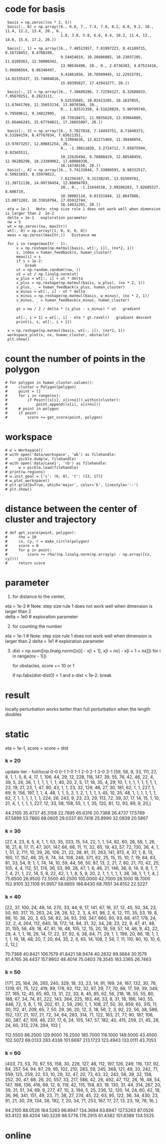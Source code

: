  # code for basis

     basis = np.zeros((nx * 2, 5))
     basis[:, 0] = np.array([6., 6.8, 7., 7.4, 7.8, 8.2, 8.8, 9.2, 10., 11.4, 12.2, 13.4, 20., 0.,
                             1.8, 3.8, 5.8, 6.6, 8.4, 10.2, 11.4, 13., 14.6, 15.6, 17.2, 20.])
    
     basis[:, 1] = np.array([6., 7.48513957, 7.81997223, 8.41189715, 8.16728452, 8.4708108,
                             9.54454019, 10.26686085, 10.23037205, 11.8109363, 12.50000342,
                             13.90636496, 20., 0., 2.0736383, 4.67533416, 5.96686564, 6.86340497,
                             9.41861856, 10.78509445, 12.22915791, 14.02335437, 15.74004816,
                             15.89395627, 17.42943277, 20.])
    
     basis[:, 2] = np.array([6., 7.38689286, 7.72294127, 8.32688833, 7.95670251, 8.2823111,
                             9.52535605, 10.02413205, 10.1637055, 11.67041769, 12.35053234, 13.8070384, 20.,
                             0., 1.82531358, 4.51620829, 5.90799749, 6.79589611, 9.34822995,
                             10.73910471, 11.9835629, 13.93064889, 15.66466243, 15.67794821, 17.28655007, 20.])
    
     basis[:, 3] = np.array([6., 5.7827818, 7.14493751, 8.71040373, 6.53284159, 8.47767034, 7.65621351,
                             9.13904636, 13.82271469, 11.30440854, 13.97073257, 12.89681254, 20.,
                             0., -1.30811039, 3.2724712, 7.85075504, 8.92565511,
                             10.22626494, 9.76080429, 12.88540459, 12.96289298, 18.23389962, 17.60080336,
                             16.14748156, 20.])
     basis[:, 4] = np.array([6., 5.74133844, 7.33800593, 8.98332517, 6.50921693, 8.55970013,
                             7.61256167, 9.31338245, 13.91569761, 11.38711136, 14.09736454, 12.88094703,
                             20., 0., -1.21644538, 2.99286283, 7.82685527, 8.886719,
                             10.30002114, 9.83331944, 12.8647886, 13.0071202, 18.33810794, 17.65912744,
                             16.14631291, 20.])
     eta = 1e-1   Note: step size rule 1 does not work well when dimension is larger than 2  1e-2
     delta = 1e-1   exploration parameter
     nw = 5
     wt = np.zeros((nw, maxItr))
     wt[:, 0] = np.array([1, 0, 0, 0, 0])
     meas = np.zeros((maxItr,))   Distance me
    
     for i in range(maxItr - 1):
         x = np.reshape(np.matmul(basis, wt[:, i]), (nx*2, 1))
         s, index = human_feedback(x, human_cluster)
         meas[i] = s
         if s < 1e-2:
             break
         ut = np.random.random((nw, ))
         ut = ut / np.linalg.norm(ut)
         w_plus = wt[:, i] + ut * delta
         x_plus = np.reshape(np.matmul(basis, w_plus), (nx * 2, 1))
         s_plus, _ = human_feedback(x_plus, human_cluster)
         w_minus = wt[:, i] - ut * delta
         x_minus = np.reshape(np.matmul(basis, w_minus), (nx * 2, 1))
         s_minus, _ = human_feedback(x_minus, human_cluster)
    
         gt = nw / 2 / delta * (s_plus - s_minus) * ut   gradient
    
         wt[:, i + 1] = wt[:, i] - eta * gt.ravel()   gradient descent
         print(i, s, wt[:, i + 1])
    
     x = np.reshape(np.matmul(basis, wt[:, i]), (nx*2, 1))
     workspace_plot(x, nx, human_cluster, obstacle)
     plt.show()
 
 
 # count the number of points in the polygon
    # for polygon in human_cluster.values():
    #     cluster = Polygon(polygon)
    #     point = []
    #     for i in range(nx):
    #         if Point((x[i], x[i+nx])).within(cluster):
    #             point.append((x[i], x[i+nx]))
    #     # point in polygon
    #     if point:
    #         score += get_score(point, polygon)
    
  # workspace
  
    # w = Workspace()
    # with open('data/workspace', 'wb') as filehandle:
    #     pickle.dump(w, filehandle)
    # with open('data/case1', 'rb') as filehandle:
    #     w = pickle.load(filehandle)
    # print(w.regions)
    # w.init_goal = {'s': (6, 0), 't': (13, 17)}
    # w.plot_workspace()
    # plt.grid(b=True, which='major', color='k', linestyle='--')
    # plt.show()

# distance between the center of cluster and trajectory
    # def get_score(point, polygon):
    #     rho = 10
    #     cx, cy, r = make_circle(polygon)
    #     score = 0
    #     for p in point:
    #         score += rho/(np.linalg.norm(np.array(p) - np.array([cx, cy])))
    #     return score

# parameter
1. for distance to the center, 

eta = 1e-2  # Note: step size rule 1 does not work well when dimension is larger than 2  
delta = 1e0  # exploration parameter

2. for counting the number

eta = 1e-1  # Note: step size rule 1 does not work well when dimension is larger than 2 
delta = 1e1  # exploration parameter

3.   dist = np.sum([np.linalg.norm([x[i] - x[i + 1], x[i + nx] - x[i + 1 + nx]]) for i in range(nx - 1)])
     
     for obstacles, score += 10 or 1
     
     if np.fabs(dist-dist0) < 1 and s-dist < 1e-2:
        break
      
# result

locally perturbation works better than full perturbation when the length doubles


# static 
eta = 1e-1, score = score + dist
### k = 20
update iter - full/local
0-0 0-1 1-0 1-1 2-0 2-1 3-0 3-1 
[59, 56, 9, 33, 111, 27, 8, 1, 
1, 5, 8, 4, 17, 1, 106, 44, 
29, 12, 228, 118, 147, 39, 55, 76, 
42, 46, 22, 4, 39, 5, 26, 36, 
1, 1, 1, 1, 1, 1, 40, 20, 
2, 5, 17, 19, 35, 4, 29, 10, 
1, 1, 1, 1, 1, 1, 1, 1, 
23, 19, 21, 23, 1, 47, 90, 43, 
1, 1, 23, 32, 129, 46, 27, 30, 
181, 62, 1, 1, 227, 1, 69, 9, 
156, 197, 1, 1, 4, 48, 1, 1, 
5, 2, 1, 2, 1, 1, 1, 1, 
45, 10, 35, 48, 1, 1, 1, 1, 
1, 1, 62, 7, 1, 1, 1, 1, 
1, 1, 224, 26, 243, 9, 23, 23, 
29, 113, 72, 39, 37, 17, 14, 15, 
1, 10, 21, 4, 1, 1, 1, 1, 
227, 12, 33, 58, 158, 55, 1, 1, 
35, 120, 81, 12, 93, 89, 9, 20,]

44.2105   35.4737   45.3158   22.7895   65.6316   20.7368   26.4737   17.5789
67.5899   53.7860   68.0605   29.0337   80.7418   25.8990   32.0839   20.5867

### k = 30
[27, 4, 23, 6, 5, 6, 1, 1, 
53, 35, 333, 15, 54, 22, 1, 1, 
54, 82, 60, 26, 59, 1, 26, 16, 
21, 8, 17, 11, 47, 301, 147, 66, 
66, 11, 11, 32, 65, 19, 43, 57, 
72, 130, 36, 4, 1, 1, 51, 2, 
711, 10, 39, 26, 106, 21, 22, 38, 
81, 31, 263, 141, 813, 4, 37, 1, 
8, 13, 160, 17, 152, 48, 35, 6, 
74, 34, 108, 248, 371, 62, 25, 15, 
15, 10, 7, 19, 84, 63, 81, 33, 
54, 9, 1, 1, 74, 14, 10, 59, 
44, 56, 50, 87, 13, 2, 21, 7, 
80, 21, 70, 42, 25, 105, 4, 4, 
112, 51, 174, 36, 53, 99, 28, 47, 
1, 6, 46, 21, 146, 38, 6, 14, 
9, 8, 1, 7, 7, 4, 21, 1, 
22, 14, 5, 8, 22, 42, 1, 1, 
8, 5, 9, 20, 2, 1, 1, 1, 
1, 1, 38, 38, 1, 1, 1, 4, ]
75.6500   26.9500   72.5500   40.2500  105.0000   42.7000   28.1000   18.7000
152.9105   32.1108   91.9957   58.6855  186.8430   68.7651   34.8152   22.5227
### k = 40
[22, 37, 100, 24, 49, 14, 270, 33, 
44, 9, 17, 141, 67, 16, 37, 12, 
45, 50, 34, 23, 50, 60, 317, 15, 
263, 24, 28, 28, 52, 2, 3, 4, 
61, 98, 2, 6, 12, 111, 35, 53, 
19, 8, 98, 10, 36, 20, 3, 63, 
56, 82, 34, 93, 319, 347, 660, 80, 
93, 68, 417, 178, 24, 32, 2, 4, 
264, 112, 640, 18, 172, 14, 84, 31, 
32, 34, 28, 23, 22, 9, 47, 41, 
48, 31, 155, 58, 49, 18, 47, 81, 
16, 48, 105, 12, 15, 20, 18, 59, 
57, 14, 46, 9, 42, 22, 29, 4, 
1, 1, 16, 26, 14, 17, 22, 37, 
92, 6, 38, 84, 71, 29, 1, 1, 
199, 20, 66, 18, 1, 1, 1, 1, 
19, 18, 48, 20, 7, 20, 64, 35, 
2, 6, 65, 14, 108, 7, 56, 7, 
11, 110, 80, 10, 10, 6, 2, 12,]

70.7368   40.8421  106.1579   41.8421   58.9474   40.2632   89.3684   30.1579
81.4765   36.4437  157.9902   48.4014   75.0403   78.3545  163.3365   26.7463
### k = 50
[171, 25, 164, 26, 265, 240, 329, 18, 
33, 23, 14, 91, 169, 24, 167, 132, 
30, 76, 1319, 61, 75, 122, 419, 89, 
178, 92, 112, 32, 97, 29, 77, 70, 
88, 17, 59, 39, 349, 27, 165, 12, 
45, 65, 60, 13, 31, 22, 33, 8, 
45, 85, 62, 56, 218, 18, 55, 55, 
80, 188, 67, 34, 74, 81, 222, 143, 
364, 225, 183, 46, 33, 8, 31, 18, 
166, 140, 55, 446, 72, 5, 8, 1, 
19, 202, 61, 2, 59, 290, 1, 1, 
108, 27, 50, 30, 859, 65, 315, 11, 
30, 112, 41, 209, 65, 7, 50, 29, 
36, 20, 12, 3, 18, 56, 2, 3, 
92, 22, 56, 38, 586, 152, 137, 21, 
107, 21, 72, 34, 64, 283, 314, 71, 
122, 163, 21, 77, 90, 187, 106, 40, 
387, 47, 109, 46, 237, 17, 6, 24, 
105, 147, 57, 182, 40, 415, 259, 21, 
45, 28, 24, 60, 313, 274, 294, 102 ]

112.5500   86.2500  129.9000   76.2500  185.7000  116.1000  149.5000   43.4500
102.5072   69.0133  283.4336  101.6697  213.1723  123.4943  133.0111   43.7053

### k = 60
[403, 73, 53, 70, 67, 55, 158, 30,
228, 127, 46, 112, 197, 126, 249, 116,
137, 92, 84, 257, 54, 94, 87, 29,
95, 102, 210, 283, 59, 245, 368, 121,
49, 33, 242, 71, 559, 125, 259, 22,
53, 10, 29, 32, 47, 20, 73, 63,
32, 242, 56, 39, 32, 158, 252, 30,
47, 68, 26, 20, 557, 33, 217, 586,
42, 26, 492, 47, 112, 26, 16, 48,
54, 147, 198, 136, 416, 69, 12, 6,
119, 42, 115, 158, 83, 19, 130, 31,
44, 314, 267, 20, 39, 31, 51, 34,
69, 9, 277, 47, 10, 3, 194, 5,
25, 236, 12, 120, 14, 24, 60, 42,
18, 36, 96, 341, 151, 49, 23, 71,
38, 27, 274, 45, 22, 63, 95, 122,
36, 34, 430, 23, 91, 21, 30, 29,
134, 38, 192, 7, 20, 34, 71, 253,
167, 17, 27, 13, 23, 19, 78, 16, ]

94.2105   88.0526  164.5263   96.8947  134.3684   63.8947  127.5263   87.0526
93.4122   88.4204  140.3228   98.5776  176.2915   61.4382  101.8389  134.5525

# online

